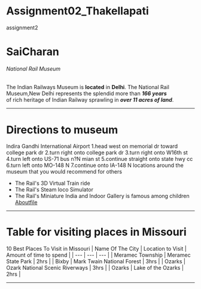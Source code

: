 # Assignment02_Thakellapati
assignment2
# SaiCharan
###### National Rail Museum
The Indian Railways Museum is **located** in **Delhi**.
The National Rail Museum,New Delhi represents the splendid more than ***166 years***<br>of rich heritage of Indian Railway sprawling in ***over 11 acres of land***.
_ _ _
# Directions to museum
Indira Gandhi International Airport
1.head west on memorial dr toward college park dr
2.turn right onto college park dr
3.turn right onto W16th st
4.turn left onto US-71 bus n?N mian st
5.continue straight onto state hwy cc
6.turn left onto MO-148 N
7.continue onto IA-148 N
locations around the museum that you would recommend for others
- The Rail's 3D Virtual Train ride
- The Rail's Steam loco Simulator
- The Rail's Miniature India and Indoor Gallery is famous among children
[Aboutfile](AboutMe.md)

_ _ _
# Table for visiting places in Missouri
10 Best Places To Visit in Missouri
| Name  Of The City | Location to Visit | Amount of time to spend |
| --- | --- | --- |
| Meramec Township | Meramec State Park | 2hrs |
| Bixby | Mark Twain National Forest | 3hrs |
| Ozarks | Ozark National Scenic Riverways | 3hrs |
| Ozarks | Lake of the Ozarks | 2hrs |

_ _ _

